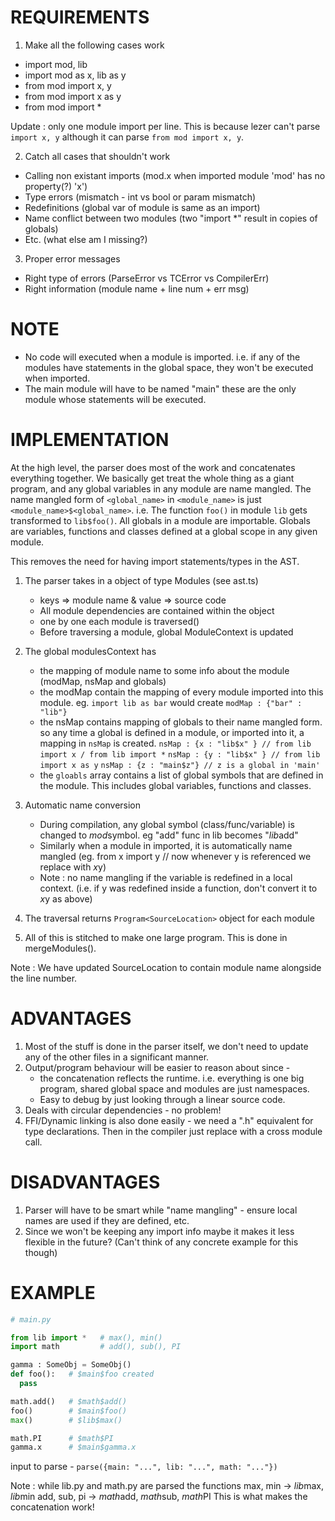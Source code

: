 
REQUIREMENTS
============

1. Make all the following cases work
  - import mod, lib
  - import mod as x, lib as y
  - from mod import x, y
  - from mod import x as y
  - from mod import *

Update : only one module import per line.
This is because lezer can't parse `import x, y` although it can parse `from mod import x, y`.

2. Catch all cases that shouldn't work
  - Calling non existant imports
      (mod.x when imported module 'mod' has no property(?) 'x')
  - Type errors (mismatch - int vs bool or param mismatch)
  - Redefinitions 
      (global var of module is same as an import)
  - Name conflict between two modules 
      (two "import *" result in copies of globals)
  - Etc. (what else am I missing?)

3. Proper error messages
  - Right type of errors (ParseError vs TCError vs CompilerErr)
  - Right information (module name + line num + err msg)

NOTE
====
- No code will executed when a module is imported. i.e. if any of the modules
    have statements in the global space, they won't be executed when imported.
- The main module will have to be named "main" these are the only module whose
    statements will be executed.

IMPLEMENTATION
==============

At the high level, the parser does most of the work and concatenates everything together.
We basically get treat the whole thing as a giant program, and any global variables in any
module are name mangled. The name mangled form of `<global_name>` in `<module_name>` is 
just `<module_name>$<global_name>`. i.e. The function `foo()` in module `lib` gets 
transformed to `lib$foo()`. All globals in a module are importable. Globals are variables,
functions and classes defined at a global scope in any given module.

This removes the need for having import statements/types in the AST.

1. The parser takes in a object of type Modules (see ast.ts)
    - keys => module name & value => source code
    - All module dependencies are contained within the object
    - one by one each module is traversed()
    - Before traversing a module, global ModuleContext is updated

2. The global modulesContext has 
    - the mapping of module name to some info about the module (modMap, nsMap and globals)
    - the modMap contain the mapping of every module imported into this module.
        eg. `import lib as bar` would create `modMap : {"bar" : "lib"}`
    - the nsMap contains mapping of globals to their name mangled form. so any time a global 
        is defined in a module, or imported into it, a mapping in `nsMap` is created.
        `nsMap : {x : "lib$x" } // from lib import x / from lib import *`
        `nsMap : {y : "lib$x" } // from lib import x as y`
        `nsMap : {z : "main$z"} // z is a global in 'main'`
    - the `gloabls` array contains a list of global symbols that are defined in the module.
        This includes global variables, functions and classes.

3. Automatic name conversion
    - During compilation, any global symbol (class/func/variable) is 
        changed to $mod$symbol. eg "add" func in lib becomes "$lib$add"
    - Similarly when a module in imported, it is automatically name mangled
        (eg. from x import y // now whenever y is referenced we replace with $x$y)
    - Note : no name mangling if the variable is redefined in a local context.
        (i.e. if y was redefined inside a function, don't convert it to $x$y as above)

4. The traversal returns `Program<SourceLocation>` object for each module

5. All of this is stitched to make one large program. This is done in mergeModules().

Note : We have updated SourceLocation to contain module name alongside the line number.


ADVANTAGES
==========

1. Most of the stuff is done in the parser itself, we don't need to update any of
    the other files in a significant manner.
2. Output/program behaviour will be easier to reason about since -
    - the concatenation reflects the runtime. i.e. everything is one big program,
        shared global space and modules are just namespaces.
    - Easy to debug by just looking through a linear source code.
3. Deals with circular dependencies - no problem!
4. FFI/Dynamic linking is also done easily - we need a ".h" equivalent for 
    type declarations. Then in the compiler just replace with a cross module call.


DISADVANTAGES
=============

1. Parser will have to be smart while "name mangling" - ensure local names are used
    if they are defined, etc.
2. Since we won't be keeping any import info maybe it makes it less flexible in the
    future? (Can't think of any concrete example for this though)


EXAMPLE
=======

```py
# main.py

from lib import *   # max(), min()
import math         # add(), sub(), PI

gamma : SomeObj = SomeObj()
def foo():   # $main$foo created
  pass

math.add()   # $math$add()
foo()        # $main$foo()
max()        # $lib$max()

math.PI      # $math$PI
gamma.x      # $main$gamma.x
```

input to parse -
`parse({main: "...", lib: "...", math: "..."})`

Note : while lib.py and math.py are parsed the functions 
  max, min -> $lib$max, $lib$min
  add, sub, pi -> $math$add, $math$sub, $math$PI
This is what makes the concatenation work!
